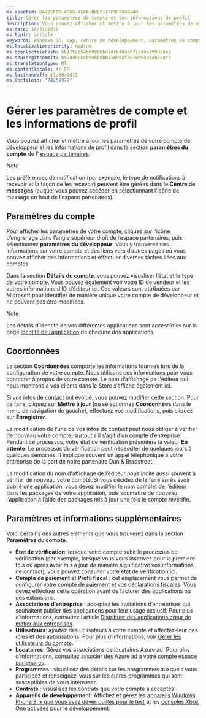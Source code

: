 ```yaml
---
ms.assetid: DA495F9D-49B8-45A6-BBE0-27F0C804D240
title: Gérer les paramètres de compte et les informations de profil
description: Vous pouvez afficher et mettre à jour les paramètres de votre compte de développeur et les informations de profil dans la section paramètres du compte de l’espace partenaires.
ms.date: 10/31/2018
ms.topic: article
keywords: Windows 10, uwp, centre de développement, paramètres de compte, profil, profil de compte, compte de développeur, paramètres de compte de développeur
ms.localizationpriority: medium
ms.openlocfilehash: bb17526546d9950ba2dc648aab71e3ea390b8ee6
ms.sourcegitcommit: b52ddecccb9e68dbb71695af3078005a2eb78af1
ms.translationtype: MT
ms.contentlocale: fr-FR
ms.lasthandoff: 11/20/2019
ms.locfileid: "74259977"
---
```

# <a name="manage-account-settings-and-profile-info"></a>Gérer les paramètres de compte et les informations de profil

Vous pouvez afficher et mettre à jour les paramètres de votre compte de développeur et les informations de profil dans la section **paramètres du compte** de l' [espace partenaires](https://partner.microsoft.com/dashboard). 

> [!NOTE]
> Les préférences de notification (par exemple, le type de notifications à recevoir et la façon de les recevoir) peuvent être gérées dans le **Centre de messages** (auquel vous pouvez accéder en sélectionnant l’icône de message en haut de l’espace partenaires).

## <a name="account-settings"></a>Paramètres du compte

Pour afficher les paramètres de votre compte, cliquez sur l’icône d’engrenage dans l’angle supérieur droit de l’espace partenaires, puis sélectionnez **paramètres du développeur**. Vous y trouverez des informations sur votre compte et des liens vers d’autres pages où vous pouvez afficher des informations et effectuer diverses tâches liées aux comptes.

Dans la section **Détails du compte**, vous pouvez visualiser l’état et le type de votre compte. Vous pouvez également voir votre ID de vendeur et les autres informations d’ID d’éditeur ici. Ces valeurs sont attribuées par Microsoft pour identifier de manière unique votre compte de développeur et ne peuvent pas être modifiées.

> [!NOTE]
> Les détails d’identité de vos différentes applications sont accessibles sur la page [Identité de l’application](view-app-identity-details.md) de chacune des applications.

## <a name="contact-info"></a>Coordonnées

La section **Coordonnées** comporte les informations fournies lors de la configuration de votre compte. Nous utilisons ces informations pour vous contacter à propos de votre compte. Le nom d’affichage de l'éditeur qui nous montrons à vos clients dans le Store s’affiche également ici.

Si vos infos de contact ont évolué, vous pouvez modifier cette section. Pour ce faire, cliquez sur **Mettre à jour** (ou sélectionnez **Coordonnées** dans le menu de navigation de gauche), effectuez vos modifications, puis cliquez sur **Enregistrer**.

La modification de l’une de vos infos de contact peut nous obliger à vérifier de nouveau votre compte, surtout s’il s’agit d’un compte d’entreprise. Pendant ce processus, votre état de vérification présentera la valeur **En attente**. Le processus de vérification peut nécessiter de quelques jours à quelques semaines. Il implique souvent un appel téléphonique à votre entreprise de la part de notre partenaire Dun & Bradstreet.

La modification du nom d'affichage de l’éditeur nous incite aussi souvent à vérifier de nouveau votre compte. Si vous décidez de le faire après avoir publié une application, vous devez modifier le nom complet de l’éditeur dans les packages de votre application, puis soumettre de nouveau l’application à l’aide des packages mis à jour une fois le compte revérifié.


## <a name="additional-settings-and-info"></a>Paramètres et informations supplémentaires

Voici certains des autres éléments que vous trouverez dans la section **Paramètres du compte**.

- **État de vérification**: lorsque votre compte subit le processus de vérification (par exemple, lorsque vous vous inscrivez pour la première fois ou après avoir mis à jour de manière significative vos informations de contact), vous pouvez consulter votre état de vérification ici.
- **Compte de paiement** et **Profil fiscal** : cet emplacement vous permet de [configurer votre compte de paiement et vos déclarations fiscales](setting-up-your-payout-account-and-tax-forms.md). Vous devez effectuer cette opération avant de facturer des applications ou des extensions.
- **Associations d’entreprise** : acceptez les invitations d’entreprises qui souhaitent publier des applications pour leur usage exclusif. Pour plus d’informations, consultez l’article [Distribuer des applications cœur de métier aux entreprises](distribute-lob-apps-to-enterprises.md).
- **Utilisateurs**: ajoutez des utilisateurs à votre compte et affectez-leur des rôles et des autorisations. Pour plus d’informations, voir [Gérer les utilisateurs du compte](manage-account-users.md).
- **Locataires**: Gérez vos associations de locataires Azure ad. Pour plus d’informations, consultez [associer des Azure ad à votre compte espace partenaires](associate-azure-ad-with-dev-center.md).
- **Programmes** : visualisez des détails sur les programmes auxquels vous participez et renseignez-vous sur les autres programmes qui sont susceptibles de vous intéresser.
- **Contrats** : visualisez les contrats que votre compte a acceptés.
- **Appareils de développement**: Affichez et gérez les [appareils Windows Phone 8. x que vous avez déverrouillés pour le test](https://docs.microsoft.com/previous-versions/windows/apps/dn614128(v=win.10)?redirectedfrom=MSDN) et les [consoles Xbox One activées pour le développement](../xbox-apps/devkit-activation.md). 


